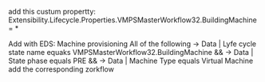 add this custum propertty:
Extensibility.Lifecycle.Properties.VMPSMasterWorkflow32.BuildingMachine = *

Add with EDS:
Machine provisioning
	All of the following 	-> Data | Lyfe cycle state name equaks VMPSMasterWorkflow32.BuildingMachine && 
				-> Data | State phase equals PRE &&
				-> Data | Machine Type equals Virtual Machine
	add the corresponding zorkflow
